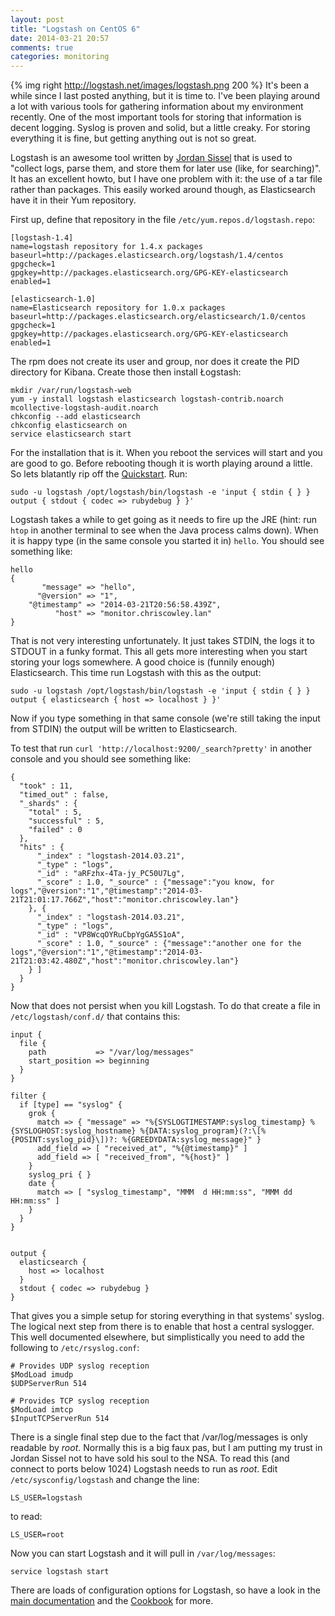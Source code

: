 ```yaml
---
layout: post
title: "Logstash on CentOS 6"
date: 2014-03-21 20:57
comments: true
categories: monitoring
---
```

{% img right http://logstash.net/images/logstash.png 200 %} It's been a while since I last posted anything, but it is time to. I've been playing around a lot with various tools for gathering information about my environment recently. One of the most important tools for storing that information is decent logging. Syslog is proven and solid, but a little creaky. For storing everything it is fine, but getting anything out is not so great.
<!-- more -->

Logstash is an awesome tool written by [Jordan Sissel](https://twitter.com/jordansissel) that is used to "collect logs, parse them, and store them for later use (like, for searching)". It has an excellent howto, but I have one problem with it: the use of a tar file rather than packages. This easily worked around though, as Elasticsearch have it in their Yum repository.

First up, define that repository in the file `/etc/yum.repos.d/logstash.repo`:

```
[logstash-1.4]
name=logstash repository for 1.4.x packages
baseurl=http://packages.elasticsearch.org/logstash/1.4/centos
gpgcheck=1
gpgkey=http://packages.elasticsearch.org/GPG-KEY-elasticsearch
enabled=1

[elasticsearch-1.0]
name=Elasticsearch repository for 1.0.x packages
baseurl=http://packages.elasticsearch.org/elasticsearch/1.0/centos
gpgcheck=1
gpgkey=http://packages.elasticsearch.org/GPG-KEY-elasticsearch
enabled=1
```

The rpm does not create its user and group, nor does it create the PID directory for Kibana. Create those then install Łogstash:

```
mkdir /var/run/logstash-web
yum -y install logstash elasticsearch logstash-contrib.noarch mcollective-logstash-audit.noarch
chkconfig --add elasticsearch
chkconfig elasticsearch on
service elasticsearch start
```

For the installation that is it. When you reboot the services will start and you are good to go. Before rebooting though it is worth playing around a little. So lets blatantly rip off the [Quickstart](http://logstash.net/docs/1.4.0/tutorials/getting-started-with-logstash). Run:

```
sudo -u logstash /opt/logstash/bin/logstash -e 'input { stdin { } } output { stdout { codec => rubydebug } }'
```

Logstash takes a while to get going as it needs to fire up the JRE (hint: run `htop` in another terminal to see when the Java process calms down). When it is happy type (in the same console you started it in) `hello`. You should see something like:

```
hello
{
       "message" => "hello",
      "@version" => "1",
    "@timestamp" => "2014-03-21T20:56:58.439Z",
          "host" => "monitor.chriscowley.lan"
}

```

That is not very interesting unfortunately. It just takes STDIN, the logs it to STDOUT in a funky format. This all gets more interesting when you start storing your logs somewhere. A good choice is (funnily enough) Elasticsearch. This time run Logstash with this as the output:

```
sudo -u logstash /opt/logstash/bin/logstash -e 'input { stdin { } } output { elasticsearch { host => localhost } }'
```

Now if you type something in that same console (we're still taking the input from STDIN) the output will be written to Elasticsearch.

To test that run `curl 'http://localhost:9200/_search?pretty'` in another console and you should see something like:

```
{
  "took" : 11,
  "timed_out" : false,
  "_shards" : {
    "total" : 5,
    "successful" : 5,
    "failed" : 0
  },
  "hits" : {
      "_index" : "logstash-2014.03.21",
      "_type" : "logs",
      "_id" : "aRFzhx-4Ta-jy_PC50U7Lg",
      "_score" : 1.0, "_source" : {"message":"you know, for logs","@version":"1","@timestamp":"2014-03-21T21:01:17.766Z","host":"monitor.chriscowley.lan"}
    }, {
      "_index" : "logstash-2014.03.21",
      "_type" : "logs",
      "_id" : "VP8WcqOYRuCbpYgGA5S1oA",
      "_score" : 1.0, "_source" : {"message":"another one for the logs","@version":"1","@timestamp":"2014-03-21T21:03:42.480Z","host":"monitor.chriscowley.lan"}
    } ]
  }
}
```

Now that does not persist when you kill Logstash. To do that create a file in `/etc/logstash/conf.d/` that contains this:

```
input {
  file {
    path           => "/var/log/messages"
    start_position => beginning
  }
}

filter {
  if [type] == "syslog" {
    grok {
      match => { "message" => "%{SYSLOGTIMESTAMP:syslog_timestamp} %{SYSLOGHOST:syslog_hostname} %{DATA:syslog_program}(?:\[%{POSINT:syslog_pid}\])?: %{GREEDYDATA:syslog_message}" }
      add_field => [ "received_at", "%{@timestamp}" ]
      add_field => [ "received_from", "%{host}" ]
    }
    syslog_pri { }
    date {
      match => [ "syslog_timestamp", "MMM  d HH:mm:ss", "MMM dd HH:mm:ss" ]
    }
  }
}


output {
  elasticsearch {
    host => localhost
  }
  stdout { codec => rubydebug }
}
```

That gives you a simple setup for storing everything in that systems' syslog. The logical next step from there is to enable that host a central syslogger. This well documented elsewhere, but simplistically you need to add the following to `/etc/rsyslog.conf`:

```
# Provides UDP syslog reception
$ModLoad imudp
$UDPServerRun 514

# Provides TCP syslog reception
$ModLoad imtcp
$InputTCPServerRun 514
```

There is a single final step due to the fact that /var/log/messages is only readable by _root_. Normally this is a big faux pas, but I am putting my trust in Jordan Sissel not to have sold his soul to the NSA. To read this (and connect to ports below 1024) Logstash needs to run as _root_. Edit `/etc/sysconfig/logstash` and change the line:

```
LS_USER=logstash
```

to read:

```
LS_USER=root
```

Now you can start Logstash and it will pull in `/var/log/messages`:

```
service logstash start
```

There are loads of configuration options for Logstash, so have a look in the [main documentation](http://logstash.net/docs/1.4.0/) and the [Cookbook](http://cookbook.logstash.net/) for more.
